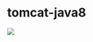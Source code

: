 # tomcat-java8
[![](https://images.microbadger.com/badges/image/de1m0s/tomcat-compose.svg)](https://microbadger.com/images/de1m0s/tomcat-compose "tomcat with java 8")
